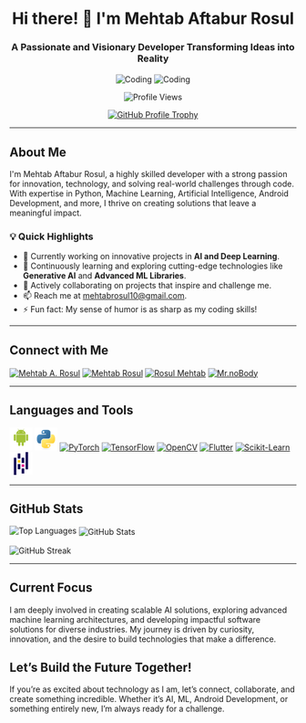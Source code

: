 <h1 align="center">Hi there! 👋 I'm Mehtab Aftabur Rosul</h1>
<h3 align="center">A Passionate and Visionary Developer Transforming Ideas into Reality</h3>

<div align="center">
  <img align="center" alt="Coding" width="200" src="https://github.com/MehtabRosul/MehtabRosul/assets/102592487/946f64b4-6a45-4928-8a79-477eea51c186.gif">
  <img align="center" alt="Coding" width="250" src="https://github.com/MehtabRosul/MehtabRosul/assets/102592487/7747230d-aa70-47ae-85be-ef1b8e8c4ead.gif">
</div>

<p align="center"> <img src="https://komarev.com/ghpvc/?username=mehtabrosul&label=Profile%20Views&color=0e75b6&style=flat" alt="Profile Views" /> </p>
<p align="center"> <a href="https://github.com/ryo-ma/github-profile-trophy"><img src="https://github-profile-trophy.vercel.app/?username=mehtabrosul&margin-w=15&margin-h=15" alt="GitHub Profile Trophy" /></a> </p>

---

<h2>About Me</h2>
<p>
  I'm Mehtab Aftabur Rosul, a highly skilled developer with a strong passion for innovation, technology, and solving real-world challenges through code. With expertise in Python, Machine Learning, Artificial Intelligence, Android Development, and more, I thrive on creating solutions that leave a meaningful impact.
</p>

<h3>💡 Quick Highlights</h3>
<ul>
  <li>🔭 Currently working on innovative projects in <b>AI and Deep Learning</b>.</li>
  <li>🌱 Continuously learning and exploring cutting-edge technologies like <b>Generative AI</b> and <b>Advanced ML Libraries</b>.</li>
  <li>🤝 Actively collaborating on projects that inspire and challenge me.</li>
  <li>📫 Reach me at <a href="mailto:mehtabrosul10@gmail.com">mehtabrosul10@gmail.com</a>.</li>
  <li>⚡ Fun fact: My sense of humor is as sharp as my coding skills!</li>
</ul>

---

<h2>Connect with Me</h2>
<p align="left">
  <a href="https://linkedin.com/in/mehtab-a-rosul" target="blank"><img align="center" src="https://raw.githubusercontent.com/rahuldkjain/github-profile-readme-generator/master/src/images/icons/Social/linked-in-alt.svg" alt="Mehtab A. Rosul" height="30" width="40" /></a>
  <a href="https://stackoverflow.com/users/mehtab-rosul" target="blank"><img align="center" src="https://raw.githubusercontent.com/rahuldkjain/github-profile-readme-generator/master/src/images/icons/Social/stack-overflow.svg" alt="Mehtab Rosul" height="30" width="40" /></a>
  <a href="https://kaggle.com/rosul-mehtab" target="blank"><img align="center" src="https://raw.githubusercontent.com/rahuldkjain/github-profile-readme-generator/master/src/images/icons/Social/kaggle.svg" alt="Rosul Mehtab" height="30" width="40" /></a>
  <a href="https://discord.gg/Mr.noBody" target="blank"><img align="center" src="https://raw.githubusercontent.com/rahuldkjain/github-profile-readme-generator/master/src/images/icons/Social/discord.svg" alt="Mr.noBody" height="30" width="40" /></a>
</p>

---

<h2>Languages and Tools</h2>
<p align="left">
  <a href="https://developer.android.com" target="_blank"><img src="https://raw.githubusercontent.com/devicons/devicon/master/icons/android/android-original-wordmark.svg" alt="Android" width="40" height="40" /></a>
  <a href="https://www.python.org" target="_blank"><img src="https://raw.githubusercontent.com/devicons/devicon/master/icons/python/python-original.svg" alt="Python" width="40" height="40" /></a>
  <a href="https://pytorch.org/" target="_blank"><img src="https://www.vectorlogo.zone/logos/pytorch/pytorch-icon.svg" alt="PyTorch" width="40" height="40" /></a>
  <a href="https://www.tensorflow.org" target="_blank"><img src="https://www.vectorlogo.zone/logos/tensorflow/tensorflow-icon.svg" alt="TensorFlow" width="40" height="40" /></a>
  <a href="https://opencv.org/" target="_blank"><img src="https://www.vectorlogo.zone/logos/opencv/opencv-icon.svg" alt="OpenCV" width="40" height="40" /></a>
  <a href="https://flutter.dev" target="_blank"><img src="https://www.vectorlogo.zone/logos/flutterio/flutterio-icon.svg" alt="Flutter" width="40" height="40" /></a>
  <a href="https://scikit-learn.org/" target="_blank"><img src="https://upload.wikimedia.org/wikipedia/commons/0/05/Scikit_learn_logo_small.svg" alt="Scikit-Learn" width="40" height="40" /></a>
  <a href="https://pandas.pydata.org/" target="_blank"><img src="https://raw.githubusercontent.com/devicons/devicon/2ae2a900d2f041da66e950e4d48052658d850630/icons/pandas/pandas-original.svg" alt="Pandas" width="40" height="40" /></a>
</p>

---

<h2>GitHub Stats</h2>
<p><img align="left" src="https://github-readme-stats.vercel.app/api/top-langs?username=mehtabrosul&show_icons=true&locale=en&layout=compact" alt="Top Languages" /></p>
<p>&nbsp;<img align="center" src="https://github-readme-stats.vercel.app/api?username=mehtabrosul&show_icons=true&locale=en" alt="GitHub Stats" /></p>
<p><img align="center" src="https://github-readme-streak-stats.herokuapp.com/?user=mehtabrosul&" alt="GitHub Streak" /></p>

---

<h2>Current Focus</h2>
<p>
  I am deeply involved in creating scalable AI solutions, exploring advanced machine learning architectures, and developing impactful software solutions for diverse industries. My journey is driven by curiosity, innovation, and the desire to build technologies that make a difference.
</p>

<h2>Let’s Build the Future Together!</h2>
<p>
  If you’re as excited about technology as I am, let’s connect, collaborate, and create something incredible. Whether it’s AI, ML, Android Development, or something entirely new, I’m always ready for a challenge.
</p>
